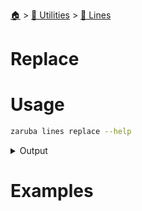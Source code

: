 <!--startTocHeader-->
[🏠](../../README.md) > [🔧 Utilities](../README.md) > [🚈 Lines](README.md)
# Replace
<!--endTocHeader-->

# Usage

<!--startCode-->
```bash
zaruba lines replace --help
```
 
<details>
<summary>Output</summary>
 
```````
Replace lines[index] with replacements

Usage:
  zaruba lines replace <jsonList> <index> <replacements> [flags]

Flags:
  -h, --help   help for replace
```````
</details>
<!--endCode-->

# Examples



<!--startTocSubTopic-->
<!--endTocSubTopic-->